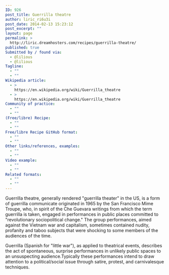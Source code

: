 ```yaml
---
ID: 926
post_title: Guerrilla theatre
author: liric_ri6u3i
post_date: 2014-02-13 15:23:12
post_excerpt: ""
layout: page
permalink: >
  http://liric.dreamhosters.com/recipes/guerrilla-theatre/
published: true
Submitted by / found via:
  - @lilious
  - @lilious
Tagline:
  - ""
  - ""
Wikipedia article:
  - >
    https://en.wikipedia.org/wiki/Guerrilla_theatre
  - >
    https://en.wikipedia.org/wiki/Guerrilla_theatre
Community of practice:
  - ""
  - ""
(Free/libre) Recipe:
  - ""
  - ""
Free/libre Recipe GitHub format:
  - ""
  - ""
Other links/references, examples:
  - ""
  - ""
Video example:
  - ""
  - ""
Related formats:
  - ""
  - ""
---
```

Guerrilla theatre, generally rendered "guerrilla theater" in the US, is a form of guerrilla communicate originated in 1965 by the San Francisco Mime Troupe, who, in spirit of the Che Guevara writings from which the term guerrilla is taken, engaged in performances in public places committed to "revolutionary sociopolitical change." The group performances, aimed against the Vietnam war and capitalism, sometimes contained nudity, profanity and taboo subjects that were shocking to some members of the audiences of the time.

Guerrilla (Spanish for "little war"), as applied to theatrical events, describes the act of spontaneous, surprise performances in unlikely public spaces to an unsuspecting audience.Typically these performances intend to draw attention to a political/social issue through satire, protest, and carnivalesque techniques.